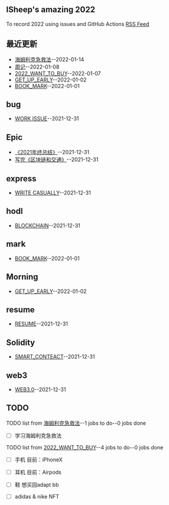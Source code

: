 ## ISheep's amazing 2022
To record 2022 using issues and GitHub Actions
[RSS Feed](https://raw.githubusercontent.com/linziyang1106/2022/main/feed.xml)
## 最近更新
- [海姆利克急救法](https://github.com/linziyang1106/2022/issues/16)--2022-01-14
- [周记](https://github.com/linziyang1106/2022/issues/15)--2022-01-08
- [2022_WANT_TO_BUY](https://github.com/linziyang1106/2022/issues/14)--2022-01-07
- [GET_UP_EARLY](https://github.com/linziyang1106/2022/issues/12)--2022-01-02
- [BOOK_MARK](https://github.com/linziyang1106/2022/issues/11)--2022-01-01
## bug
- [WORK ISSUE](https://github.com/linziyang1106/2022/issues/2)--2021-12-31
## Epic
- [《2021年终总结》](https://github.com/linziyang1106/2022/issues/10)--2021-12-31
- [写完《区块链和交通》](https://github.com/linziyang1106/2022/issues/8)--2021-12-31
## express
- [WRITE CASUALLY](https://github.com/linziyang1106/2022/issues/3)--2021-12-31
## hodl
- [BLOCKCHAIN](https://github.com/linziyang1106/2022/issues/5)--2021-12-31
## mark
- [BOOK_MARK](https://github.com/linziyang1106/2022/issues/11)--2022-01-01
## Morning
- [GET_UP_EARLY](https://github.com/linziyang1106/2022/issues/12)--2022-01-02
## resume
- [RESUME](https://github.com/linziyang1106/2022/issues/4)--2021-12-31
## Solidity
- [SMART_CONTEACT](https://github.com/linziyang1106/2022/issues/7)--2021-12-31
## web3
- [WEB3.0](https://github.com/linziyang1106/2022/issues/6)--2021-12-31
## TODO
TODO list from [海姆利克急救法](https://github.com/linziyang1106/2022/issues/16)--1 jobs to do--0 jobs done
- [ ] 学习海姆利克急救法

TODO list from [2022_WANT_TO_BUY](https://github.com/linziyang1106/2022/issues/14)--4 jobs to do--0 jobs done
- [ ] 手机 目前：iPhoneX
- [ ] 耳机 目前：Airpods
- [ ] 鞋 想买回adapt bb 
- [ ] adidas & nike NFT

